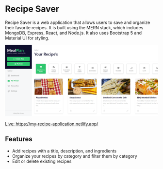 # Recipe Saver

<p>Recipe Saver is a web application that allows users to save and organize their favorite recipes. It is built using the MERN stack, which includes MongoDB, Express, React, and Node.js. It also uses Bootstrap 5 and Material UI for styling.</p>

<img src="https://github.com/Abdullah-Anaz/Recipe-App/blob/main/recipe.png"/>

<a href="https://my-recipe-application.netlify.app/">Live: https://my-recipe-application.netlify.app/</a>

<h2>Features</h2>
<ul>
  <li>Add recipes with a title, description, and ingredients</li>
  <li>Organize your recipes by category and filter them by category </li>
  <li>Edit or delete existing recipes</li>
</ul>

